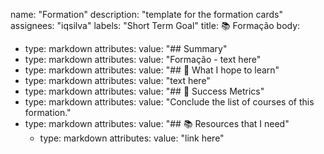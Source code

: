 name: "Formation"
description: "template for the formation cards"
assignees: "iqsilva"
labels: "Short Term Goal"
title: 📚 Formação
body:
  - type: markdown
    attributes:
      value: "## Summary"
  - type: markdown
    attributes:
      value: "Formação - text here"
  - type: markdown
    attributes:
      value: "## 🏫 What I hope to learn"
  - type: markdown
    attributes:
      value: "text here"
  - type: markdown
    attributes:
      value: "## 📏 Success Metrics"
  - type: markdown
    attributes:
      value: "Conclude the list of courses of this formation."
  - type: markdown
    attributes:
      value: "## 📚 Resources that I need"
    - type: markdown
    attributes:
      value: "link here"
